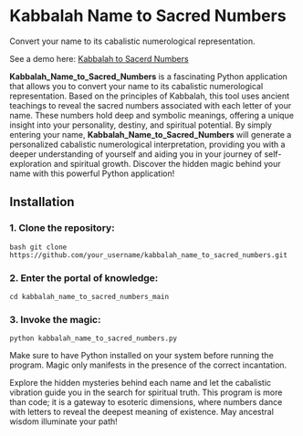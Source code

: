 # Kabbalah Name to Sacred Numbers

Convert your name to its cabalistic numerological representation.

See a demo here: [Kabbalah to Sacerd Numbers](https://huggingface.co/spaces/cha0smagick/Kabbalah_sacred_numbers)

**Kabbalah_Name_to_Sacred_Numbers** is a fascinating Python application that allows you to convert your name to its cabalistic numerological representation. Based on the principles of Kabbalah, this tool uses ancient teachings to reveal the sacred numbers associated with each letter of your name. These numbers hold deep and symbolic meanings, offering a unique insight into your personality, destiny, and spiritual potential. By simply entering your name, **Kabbalah_Name_to_Sacred_Numbers** will generate a personalized cabalistic numerological interpretation, providing you with a deeper understanding of yourself and aiding you in your journey of self-exploration and spiritual growth. Discover the hidden magic behind your name with this powerful Python application!

## Installation

### 1. Clone the repository:

`bash
git clone https://github.com/your_username/kabbalah_name_to_sacred_numbers.git`

### 2. Enter the portal of knowledge:

`cd kabbalah_name_to_sacred_numbers_main`

### 3. Invoke the magic:
`python kabbalah_name_to_sacred_numbers.py`

Make sure to have Python installed on your system before running the program. Magic only manifests in the presence of the correct incantation.

Explore the hidden mysteries behind each name and let the cabalistic vibration guide you in the search for spiritual truth. This program is more than code; it is a gateway to esoteric dimensions, where numbers dance with letters to reveal the deepest meaning of existence. May ancestral wisdom illuminate your path!
